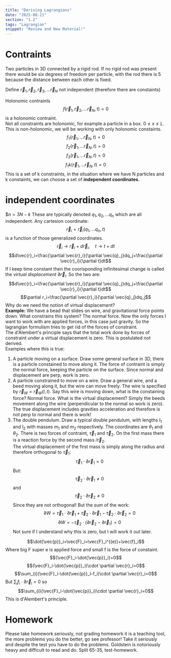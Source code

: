 ```yaml
---
title: "Deriving Lagrangians"
date: "2025-08-21"
section: "1.2"
tags: "Lagrangian"
snippet: "Review and New Material!"
---
```


# Contraints 

Two particles in 3D connected by a rigid rod. If no rigid rod was present there would be six degrees of freedom per particle, with the rod there is 5 because the distance between each other is fixed.

Define $\vec{r}_1,\vec{r}_2,\vec{r}_3,...\vec{r}_N$ not independent (therefore there are constaints)

Holonomic contraints
$$f(\vec{r}_1,\vec{r}_2,...\vec{r}_N, t)=0$$ is a holonomic contraint.  
Not all constraints are holonomic, for example a particle in a box. $0\leq x\leq L$. This is non-holonomic, we will be working with only holonomic constaints.  
$$f_1(\vec{r}_1,...\vec{r}_N, t)=0$$
$$f_2(\vec{r}_1,...\vec{r}_N, t)=0$$
$$f_3(\vec{r}_1,...\vec{r}_N, t)=0$$
$$f_1k(\vec{r}_1,...\vec{r}_N, t)=0$$
This is a set of k constraints, in the situation where we have N particles and k constaints, we can choose a set of **independent coordinates**.
# independent coordinates

$$n=3N-k$
These are typically denoted $q_1,q_2,...q_n$ which are all independent. Any cartesion coordinate:
$$\vec{r}_i=\vec{r}_i(q_1,...q_n,t)$$ 
is a function of those generalized coordinates.  
$$\vec{r}_i\to\vec{r}_i+d\vec{r}_i,\quad t\to t+dt$$
$$d\vec{r}_i=\frac{\partial \vec{r}_i}{\partial \vec{q}_j}dq_j+\frac{\partial \vec{r}_i}{\partial t}dt$$
If I keep time constant then the coorisponding infinitesimal change is called the *virtual displacement* $\partial \vec{r}_i$. So the two are:
$$d\vec{r}_i=\frac{\partial \vec{r}_i}{\partial \vec{q}_j}dq_j+\frac{\partial \vec{r}_i}{\partial t}dt$$
$$\partial r_i=\frac{\partial \vec{r}_i}{\partial \vec{q}_j}dq_j$$
Why do we need the notion of virtual displacement?  
**Example:** We have a bead that slides on wire, and gravitational force points down. What constrains this system? The normal force. Now the only forces I want to work with are applied forces, in this case just gravity. So the lagrangian formulism tries to get rid of the forces of constraint.  
The d'Alembert's principle says that the total work done by forces of constraint under a virtual displacement is zero. This is postulated not derived.  
Examples where this is true:  
1) A particle moving on a surface. Draw some general surface in 3D, there is a particle constained to move along it. The force of contraint is simply the normal force, keeping the particle on the surface. Since normal and displacement are perp, work is zero.
2) A particle constrained to move on a wire. Draw a general wire, and a beed moving along it, but the wire can move freely. The wire is specified by $\vec{r}_W=\vec{r}_W(l,t)$. Say this wire is moving down, what is the constaining force? Normal force. What is the virtual displacement? Simply the beeds movement along the wire (perpendicular to the normal so work is zero). The true displacement includes gravities acceleration and therefore is not perp to normal and there is work!
3) The double pendulum. Draw a typical double pendulum, with lengths $l_1$ and $l_2$ with masses $m_1$ and $m_2$ respectively. The coordinates are $\theta_1$ and $\theta_2$. There is two forces of contraint, $\vec{\tau}_1$ and $\vec{\tau}_2$. On the first mass there is a reaction force by the second mass $i\vec{\tau}_2$.  
The virtual displacement of the first mass is simply along the radius and therefore orthogonal to $\vec{\tau}_1$:
$$\vec{\tau}_1\cdot\partial\vec{r}_1=0$$
But:
$$\vec{\tau}_2\cdot\partial\vec{r}_1\neq 0$$
and
$$\vec{\tau}_2\cdot\partial\vec{r}_2\neq 0$$
Since they are not orthogonal! But the sum of the work:
$$\partial W=\vec{\tau}_1\cdot\partial\vec{r}_1+\vec{\tau}_2\cdot\partial\vec{r}_1-\vec{\tau}_2\cdot\partial\vec{r}_2=0$$
$$\partial W=-\vec{\tau}_2\cdot(\partial \vec{r}_2-\partial \vec{r}_1)=0$$
Not sure if I understand why this is zero, but I will work it out later.  

$$\dot{\vec{p}}_i=\vec{F}_i=\vec{F}_i^{(e)}+\vec{f}_i$$
Where big F super e is applied force and small f is the force of constaint.  
$$(\vec{F}_i-\dot{\vec{p}}_i)=0$$
$$(\vec{F}_i-\dot{\vec{p}}_i)\cdot \partial \vec{r}_i=0$$
$$\sum_{i}(\vec{F}_i-\dot{\vec{p}}_i-f_i)\cdot \partial \vec{r}_i=0$$
But $\sum_i f_i\cdot\partial\vec{r}_i=0$ so
$$\sum_{i}(\vec{F}_i-\dot{\vec{p}}_i)\cdot \partial \vec{r}_i=0$$
This is d'Alembert's principle.

# Homework 
Please take homework seriously, not grading homework it is a teaching tool, the more problems you do the better, go see professor! Take it seriously and despite the test you have to do the problems. Goldstein is notoriously heavy and difficult to read and do. Split 65-35, test-homework.